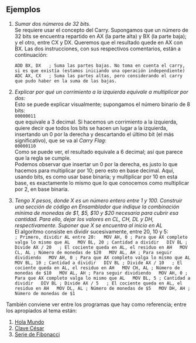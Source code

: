 ## Ejemplos

1.  _Sumar dos números de 32 bits._  
    Se requiere usar el concepto del Carry. Supongamos que un número de 32 bits se encuentra repartido en AX (la parte alta) y BX (la parte baja); y el otro, entre CX y DX. Queremos que el resultado quede en AX con BX. Las dos instrucciones, con sus respectivos comentarios, están a continuación:  

    `ADD BX, DX  
    ; Suma las partes bajas. No toma en cuenta el carry, si es que existía (estamos iniciando una operación independiente)  
    ADC AX, CX  
    ; Suma las partes altas, pero considerando el carry que pudo haber en la suma de las bajas.`
2.  _Explicar por qué un corrimiento a la izquierda equivale a multiplicar por dos:_  
    Esto se puede explicar visualmente; supongamos el número binario de 8 bits:  
    `00000011`  
    que equivale a 3 decimal. Si hacemos un corrimiento a la izquierda, quiere decir que todos los bits se hacen un lugar a la izquierda, insertando un 0 por la derecha y descartando el último bit (el más significativo), que se va al _Carry Flag_:  
    `00000110`  
    Como se puede ver, el resultado equivale a 6 decimal; así que parece que la regla se cumple.  
    Podemos observar que insertar un 0 por la derecha, es justo lo que hacemos para multiplicar por 10; pero esto en base decimal. Aquí, usando bits, es como usar base binaria; y multiplicar por 10 en esta base, es exactamente lo mismo que lo que conocemos como multiplicar por 2, en base binaria.
3.  _Tengo X pesos, donde X es un número entero entre 1 y 100\. Construir una sección de código en Ensamblador que indique la combinación mínima de monedas de $1, $5, $10  y  $20 necesaria para cubrir esa cantidad. Para ello, dejar los valores en CL, CH, DL y DH, respectivamente. Suponer que X se encuentra al inicio en AL_  
    El algoritmo consiste en dividir sucesivamente, entre 20, 10 y 5:  
    `; Primero, dividir AL entre 20:  
    MOV AH, 0 ; Para que AX completo valga lo mismo que AL  
    MOV BL, 20 ; Cantidad a dividir  
    DIV BL ; Divide AX / 20  
    ; El cociente queda en AL, el residuo en AH  
    MOV CL, AL ; Número de monedas de $20  
    MOV AL, AH ; Para seguir dividiendo  
    MOV AH, 0 ; Para que AX completo valga lo mismo que AL  
    MOV BL, 10 ; Cantidad a dividir  
    DIV BL ; Divide AX / 10  
    ; El cociente queda en AL, el residuo en AH  
    MOV CH, AL ; Número de monedas de $10  
    MOV AL, AH ; Para seguir dividiendo  
    MOV AH, 0 ; Para que AX completo valga lo mismo que AL  
    MOV BL, 5 ; Cantidad a dividir  
    DIV BL ; Divide AX / 5  
    ; El cociente queda en AL, el residuo en AH  
    MOV DL, AL ; Número de monedas de $5  
    MOV DH, AH ; Número de monedas de $1`

También conviene ver entre los programas que hay como referencia; entre los apropiados al tema están:

1.  [Hola Mundo](../programa/hello.asm)
2.  [Clave César](../programa/cesar.asm)
3.  [Serie de Fibonacci](../programa/fibo.asm)